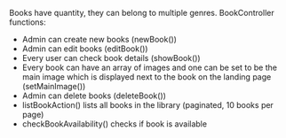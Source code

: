 Books have quantity, they can belong to multiple genres.
BookController functions:

- Admin can create new books (newBook())
- Admin can edit books (editBook())
- Every user can check book details (showBook())
- Every book can have an array of images and one can be set to be the main image which is displayed next to the book on
  the landing page (setMainImage())
- Admin can delete books (deleteBook())
- listBookAction() lists all books in the library (paginated, 10 books per page)
- checkBookAvailability() checks if book is available
